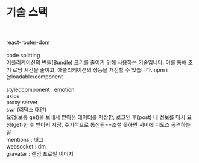 # 기술 스택

<br/>
<br/>
react-router-dom
<br/>
<br/>
code splitting
<br/>
 어플리케이션의 번들(Bundle) 크기를 줄이기 위해 사용하는 기술입니다. 이를 통해 초기 로딩 시간을 줄이고, 애플리케이션의 성능을 개선할 수 있습니다. npm i @loadable/component
<br/>
<br/>
styledcomponent : emotion
<br/>
axios
<br/>
proxy server
<br/>
swr (리덕스 대안)
<br/>
요청(보통 get)을 보내서 받아온 데이터를 저장함, 로그인 후(post) 내 정보를 다시 요청(get)한 후 받아서 저장, 주기적으로 통신됨==조절 못하면 서버에 디도스 공격하는 꼴
<br/>
mentions : 태그
<br/>
websocket : dm
<br/>
gravatar : 랜덤 프로필 이미지
<br/>
